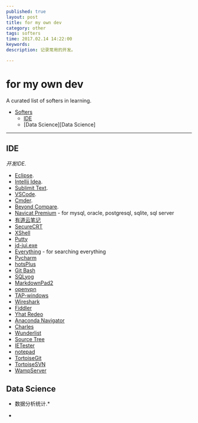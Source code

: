 ```yaml
---
published: true
layout: post
title: for my own dev
category: other
tags: softers
time: 2017.02.14 14:22:00
keywords:
description: 记录常用的开发。

---
```


# for my own dev

A curated list of softers in learning.

- [Softers](#Softers)
    - [IDE](#IDE)
    - [Data Science][Data Science]


- - -

## IDE

*开发IDE.*

* [Eclipse]().
* [Intellij Idea]().
* [Sublimit Text]().
* [VSCode]().
* [Cmder]().
* [Beyond Compare]().
* [Navicat Premium]() - for mysql, oracle, postgresql, sqlite, sql server
* [有道云笔记]()
* [SecureCRT]()
* [XShell]()
* [Putty]()
* [jd-jui.exe]()
* [Everything]() - for searching everything
* [Pycharm]()
* [hotsPlus]()
* [Git Bash]()
* [SQLyog]()
* [MarkdownPad2]()
* [openvpn]()
* [TAP-windows]()
* [Wireshark]()
* [Fiddler]()
* [Yhat Redeo]()
* [Anaconda Navigator]()
* [Charles]()
* [Wunderlist]()
* [Source Tree]()
* [IETester]()
* [notepad]()
* [TortoiseGit]()
* [TortoiseSVN]()
* [WampServer]()



## Data Science

* 数据分析统计.*

* []()